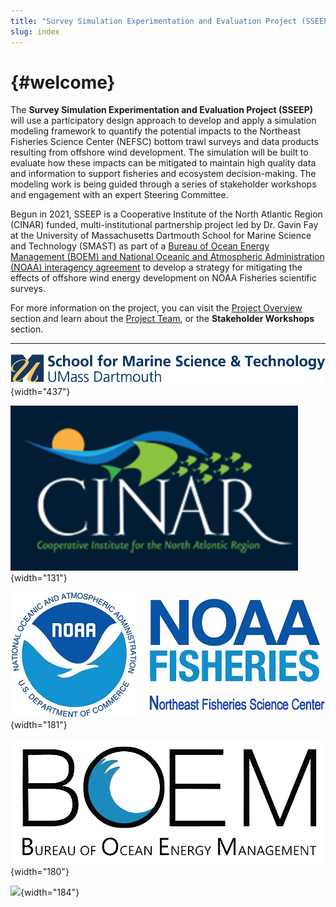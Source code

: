 ```yaml
---
title: "Survey Simulation Experimentation and Evaluation Project (SSEEP)"
slug: index
---
```


#  {#welcome}

The **Survey Simulation Experimentation and Evaluation Project (SSEEP)** will use a participatory design approach to develop and apply a simulation modeling framework to quantify the potential impacts to the Northeast Fisheries Science Center (NEFSC) bottom trawl surveys and data products resulting from offshore wind development. The simulation will be built to evaluate how these impacts can be mitigated to maintain high quality data and information to support fisheries and ecosystem decision-making. The modeling work is being guided through a series of stakeholder workshops and engagement with an expert Steering Committee.

Begun in 2021, SSEEP is a Cooperative Institute of the North Atlantic Region (CINAR) funded, multi-institutional partnership project led by Dr. Gavin Fay at the University of Massachusetts Dartmouth School for Marine Science and Technology (SMAST) as part of a [Bureau of Ocean Energy Management (BOEM) and National Oceanic and Atmospheric Administration (NOAA) interagency agreement](https://www.boem.gov/bureau-ocean-energy-management-and-national-oceanic-and-atmospheric-administration) to develop a strategy for mitigating the effects of offshore wind energy development on NOAA Fisheries scientific surveys.

For more information on the project, you can visit the [Project Overview](project-overview.md) section and learn about the [Project Team](project-team.md), or the **Stakeholder Workshops** section.

------------------------------------------------------------------------

![](images/smast-logo-blue-2x.png){width="437"}

![](images/paste-A97ECE52.png){width="131"}

![](images/paste-DA648E87.png){width="181"}

![](images/paste-75811583.png){width="180"}

![](https://static.wixstatic.com/media/610b9b_1d9e8bdff8d349cc85cbd7832d38bca0~mv2.jpg/v1/fill/w_478,h_226,al_c,q_80,usm_0.66_1.00_0.01,enc_auto/Knot%2520alone.jpg){width="184"}
